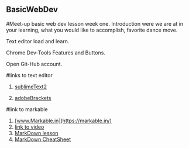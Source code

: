 ## BasicWebDev
#Meet-up basic web dev lesson week one.
Introduction were we are at in your learning, what you would like to accomplish, favorite dance move.

Text editor load and learn.

Chrome Dev-Tools Features and Buttons.

Open Git-Hub account.


#links to text editor


1.  [sublimeText2](http://www.sublimetext.com/2)

2.  [adobeBrackets](http://brackets.io/)


#link to markable 


1.  [www.Markable.in](https://markable.in/)
2.  [link to video](https://www.youtube.com/watch?v=HndN6P9ke6U)
3.  [MarkDown lesson](http://markdowntutorial.com/lesson/1/)
4.  [MarkDown CheatSheet](https://github.com/adam-p/markdown-here/wiki/Markdown-Cheatsheet#lists)

